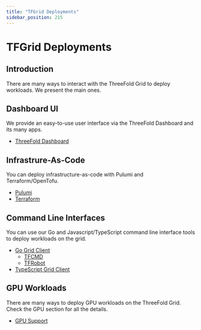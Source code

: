 ```yaml
---
title: "TFGrid Deployments"
sidebar_position: 215
---
```


<h1> TFGrid Deployments </h1>



## Introduction

There are many ways to interact with the ThreeFold Grid to deploy workloads. We present the main ones.

## Dashboard UI

We provide an easy-to-use user interface via the ThreeFold Dashboard and its many apps.

- [ThreeFold Dashboard](../../dashboard/dashboard.md)

## Infrastrure-As-Code

You can deploy infrastructure-as-code with Pulumi and Terraform/OpenTofu.

- [Pulumi](../pulumi/pulumi_readme.md)
- [Terraform](../terraform_toc/terraform_toc.md)

## Command Line Interfaces

You can use our Go and Javascript/TypeScript command line interface tools to deploy workloads on the grid.

- [Go Grid Client](../../developers/grid3_go_readme/grid3_go_readme.md)
  - [TFCMD](../../developers/tfcmd/tfcmd.md)
  - [TFRobot](../../developers/tfrobot/tfrobot.md)
- [TypeScript Grid Client](../../developers/grid3_javascript_readme/grid3_javascript_readme.md)

## GPU Workloads

There are many ways to deploy GPU workloads on the ThreeFold Grid. Check the GPU section for all the details.

- [GPU Support](../gpu_toc/gpu_toc.md)